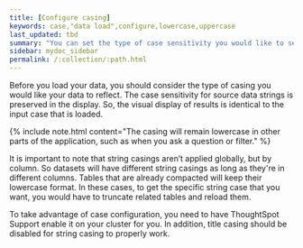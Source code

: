 ```yaml
---
title: [Configure casing]
keywords: case,"data load",configure,lowercase,uppercase
last_updated: tbd
summary: "You can set the type of case sensitivity you would like to see reflected in the ThoughtSpot display."
sidebar: mydoc_sidebar
permalink: /:collection/:path.html
---
```

Before you load your data, you should consider the type of casing you would like
your data to reflect. The case sensitivity for source data strings is preserved
in the display. So, the visual display of results is identical to the input case
that is loaded.

{% include note.html content="The casing will remain lowercase in other parts of
the application, such as when you ask a question or filter." %}

It is important to note that string casings aren’t applied globally, but by
column. So datasets will have different string casings as long as they're in
different columns. Tables that are already compacted will keep their lowercase
format. In these cases, to get the specific string case that you want,
you would have to truncate related tables and reload them.

To take advantage of case configuration, you need to have ThoughtSpot Support
enable it on your cluster for you. In addition, title casing should be disabled
for string casing to properly work.
